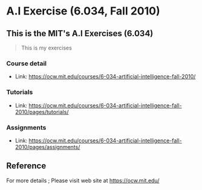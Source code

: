 # A.I Exercise (6.034, Fall 2010)

## This is the MIT's A.I Exercises (6.034)

> This is my exercises


### Course detail
+ Link: https://ocw.mit.edu/courses/6-034-artificial-intelligence-fall-2010/


### Tutorials
+ Link: https://ocw.mit.edu/courses/6-034-artificial-intelligence-fall-2010/pages/tutorials/


### Assignments
+ Link: https://ocw.mit.edu/courses/6-034-artificial-intelligence-fall-2010/pages/assignments/


## Reference
For more details ; Please visit web site at https://ocw.mit.edu/
